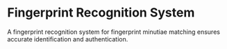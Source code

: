 # Fingerprint Recognition System
A fingerprint recognition system for fingerprint minutiae matching ensures accurate identification and authentication.
